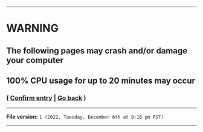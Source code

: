 
***

# WARNING

## The following pages may crash and/or damage your computer

## 100% CPU usage for up to 20 minutes may occur

### ( [Confirm entry](/Seasons/!Compilation/ConfirmEntry/) | [Go back](/Seasons/) )

***

**File version:** `1 (2022, Tuesday, December 6th at 9:16 pm PST)`

***
